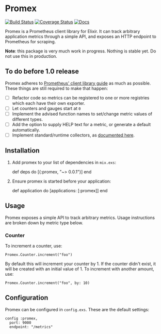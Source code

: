 # Promex

[![Build Status](https://travis-ci.org/marceldegraaf/promex.svg?branch=master)](https://travis-ci.org/marceldegraaf/promex)
[![Coverage Status](https://coveralls.io/repos/github/marceldegraaf/promex/badge.svg?branch=master)](https://coveralls.io/github/marceldegraaf/promex?branch=master)
[![Docs](http://inch-ci.org/github/marceldegraaf/promex.svg)](http://inch-ci.org/github/marceldegraaf/promex)

Promex is a Prometheus client library for Elixir. It can track arbitrary
application metrics through a simple API, and exposes an HTTP endpoint to
Prometheus for scraping.

**Note**: this package is very much work in progress. Nothing is stable yet. Do
not use this in production.

## To do before 1.0 release

Promex adheres to [Prometheus' client library guide](https://prometheus.io/docs/instrumenting/writing_clientlibs/)
as much as possible. These things are still required to make that happen:

- [ ] Refactor code so metrics can be registered to one or more registries which
    each have their own exporter.
- [ ] Let counters and gauges start at `0`
- [ ] Implement the advised function names to set/change metric values of
    different types.
- [ ] Add the option to supply HELP text for a metric, or generate a default
    automatically.
- [ ] Implement standard/runtime collectors, as [documented here](https://docs.google.com/document/d/1Q0MXWdwp1mdXCzNRak6bW5LLVylVRXhdi7_21Sg15xQ/edit).

## Installation

  1. Add promex to your list of dependencies in `mix.exs`:

        def deps do
          [{:promex, "~> 0.0.1"}]
        end

  2. Ensure promex is started before your application:

        def application do
          [applications: [:promex]]
        end

## Usage

Promex exposes a simple API to track arbitrary metrics. Usage instructions are
broken down by metric type below.

### Counter

To increment a counter, use:

    Promex.Counter.increment("foo")

By default this will increment your counter by 1. If the counter didn't exist,
it will be created with an initial value of 1. To increment with another amount,
use:

    Promex.Counter.increment("foo", by: 10)

## Configuration

Promex can be configured in `config.exs`. These are the default settings:

    config :promex,
      port: 9000
      endpoint: "/metrics"
